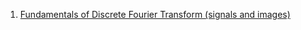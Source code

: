 1. [Fundamentals of Discrete Fourier Transform (signals and images)](https://github.com/Nastya-golubkova/research/tree/main/week1)
